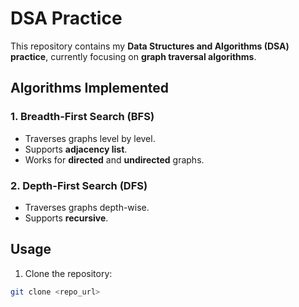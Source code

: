 # DSA Practice

This repository contains my **Data Structures and Algorithms (DSA) practice**, currently focusing on **graph traversal algorithms**.

## Algorithms Implemented

### 1. Breadth-First Search (BFS)
- Traverses graphs level by level.
- Supports **adjacency list**.
- Works for **directed** and **undirected** graphs.

### 2. Depth-First Search (DFS)
- Traverses graphs depth-wise.
- Supports **recursive**.

## Usage

1. Clone the repository:
```bash
git clone <repo_url>

